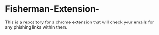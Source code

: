 # Fisherman-Extension-
This is a repository for a chrome extension that will check your emails for any phishing links within them.
